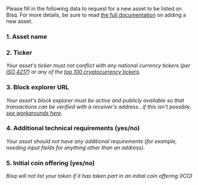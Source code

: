 Please fill in the following data to request for a new asset to be listed on Bisq. For more details, be sure to read [the full documentation](https://docs.bisq.network/exchange/howto/list-asset.html) on adding a new asset.

### 1. Asset name


### 2. Ticker
_Your asset's ticker must not conflict with any national currency tickers (per [ISO 4217](https://en.wikipedia.org/wiki/ISO_4217)) or any of the [top 100 cryptocurrency tickers](https://coinmarketcap.com/coins/)._


### 3. Block explorer URL
_Your asset's block explorer must be active and publicly available so that transactions can be verified with a receiver's address...if this isn't possible, [see workarounds here](file:///home/steve/wb/bisq/bisq-docs/build/asciidoc/html5/exchange/howto/list-asset.html#arbitrators-must-be-able-to-look-up-transactions-in-the-asset-block-explorer)._

### 4. Additional technical requirements (yes/no)
_Your asset should not have any additional requirements (for example, needing input fields for anything other than an address)._


### 5. Initial coin offering (yes/no)
_Bisq will not list your token if it has taken part in an initial coin offering (ICO)_
